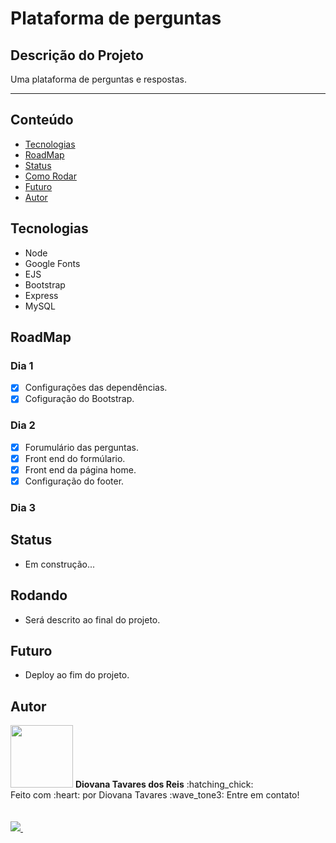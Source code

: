 # Plataforma de perguntas

## Descrição do Projeto
Uma plataforma de perguntas e respostas.
<hr></hr>

## Conteúdo
* [Tecnologias](#Tecnologias)
* [RoadMap](#RoadMap)
* [Status](#Status)
* [Como Rodar](#Rodando)
* [Futuro](#Futuro)
* [Autor](#Autor)


## Tecnologias
* Node 
* Google Fonts
* EJS
* Bootstrap
* Express
* MySQL


## RoadMap
### Dia 1
- [X] Configurações das dependências.
- [X] Cofiguração do Bootstrap.

### Dia 2
- [X] Forumulário das perguntas.
- [X] Front end do formúlario.
- [X] Front end da página home.
- [X] Configuração do footer.

### Dia 3


## Status
- Em construção...


## Rodando
- Será descrito ao final do projeto.


## Futuro
- Deploy ao fim do projeto.


## Autor

<img src="https://avatars.githubusercontent.com/u/78224429?s=400&u=2dd2a42c63a60f2a1f519a16828ef8f0aa755467&v=4" width="100px;" alt=""/>
<b>Diovana Tavares dos Reis</b> :hatching_chick: <br>
Feito com :heart: por Diovana Tavares :wave_tone3: Entre em contato! <br><br>
<a href="https://www.instagram.com/diovana_tavares/%22%3E
    <img src="https://img.shields.io/badge/Instagram-E4405F?style=for-the-badge&logo=instagram&logoColor=white" />
</a>&nbsp;&nbsp; <br>
<a href="mailto:diovanatavaresr@gmail.com">
    <img src="https://img.shields.io/badge/Gmail-D14836?style=for-the-badge&logo=gmail&logoColor=white" />
</a>&nbsp;&nbsp; <br>